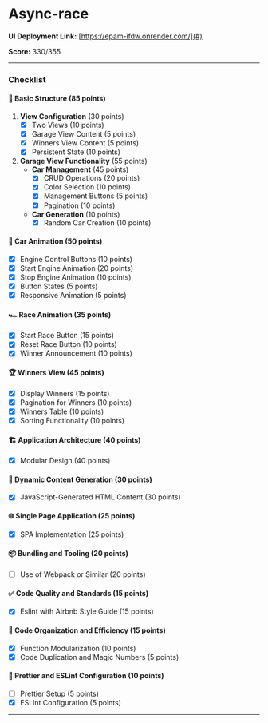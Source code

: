 # Async-race

**UI Deployment Link:** [https://epam-ifdw.onrender.com/](#)

**Score:** 330/355

---

### Checklist

#### 🏁 Basic Structure (85 points)
1. **View Configuration** (30 points)
    - [x] Two Views (10 points)
    - [x] Garage View Content (5 points)
    - [x] Winners View Content (5 points)
    - [x] Persistent State (10 points)
2. **Garage View Functionality** (55 points)
    - **Car Management** (45 points)
        - [x] CRUD Operations (20 points)
        - [x] Color Selection (10 points)
        - [x] Management Buttons (5 points)
        - [x] Pagination (10 points)
    - **Car Generation** (10 points)
        - [x] Random Car Creation (10 points)

#### 🚗 Car Animation (50 points)
- [x] Engine Control Buttons (10 points)
- [x] Start Engine Animation (20 points)
- [x] Stop Engine Animation (10 points)
- [x] Button States (5 points)
- [x] Responsive Animation (5 points)

#### 🏎️ Race Animation (35 points)
- [x] Start Race Button (15 points)
- [x] Reset Race Button (10 points)
- [x] Winner Announcement (10 points)

#### 🏆 Winners View (45 points)
- [x] Display Winners (15 points)
- [x] Pagination for Winners (10 points)
- [x] Winners Table (10 points)
- [x] Sorting Functionality (10 points)

#### 🏗️ Application Architecture (40 points)
- [x] Modular Design (40 points)

#### 📜 Dynamic Content Generation (30 points)
- [x] JavaScript-Generated HTML Content (30 points)

#### 🌐 Single Page Application (25 points)
- [x] SPA Implementation (25 points)

#### 📦 Bundling and Tooling (20 points)
- [ ] Use of Webpack or Similar (20 points)

#### ✅ Code Quality and Standards (15 points)
- [x] Eslint with Airbnb Style Guide (15 points)

#### 📏 Code Organization and Efficiency (15 points)
- [x] Function Modularization (10 points)
- [x] Code Duplication and Magic Numbers (5 points)

#### 🎨 Prettier and ESLint Configuration (10 points)
- [ ] Prettier Setup (5 points)
- [x] ESLint Configuration (5 points)

---

